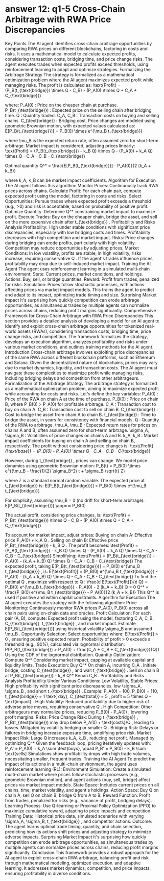 # answer 12: q1-5 Cross-Chain Arbitrage with RWA Price Discrepancies
Key Points
The AI agent identifies cross-chain arbitrage opportunities by comparing RWA prices on different blockchains, factoring in costs and risks.
It uses a mathematical model to calculate expected profits, considering transaction costs, bridging time, and price change risks.
The agent executes trades when expected profits exceed thresholds, using reinforcement learning to adapt and optimize strategies.
Formalizing the Arbitrage Strategy
The strategy is formalized as a mathematical optimization problem where the AI agent maximizes expected profit while managing risks. The profit is calculated as:
\text{Profit} = (P_B(t_{\text{bridge}}) \times Q - C_B) - (P_A(0) \times Q + C_A + C_{\text{bridge}})

where:
P_A(0)
: Price on the cheaper chain at purchase.
P_B(t_{\text{bridge}})
: Expected price on the selling chain after bridging time.
Q
: Quantity traded.
C_A, C_B
: Transaction costs on buying and selling chains.
C_{\text{bridge}}
: Bridging cost.
Price changes are modeled using geometric Brownian motion, with expected values calculated as:
E[P_B(t_{\text{bridge}})] = P_B(0) \times e^{\mu_B t_{\text{bridge}}}

where 
\mu_B
  is the expected return rate, often assumed zero for short-term arbitrage.
Market impact is considered, adjusting prices linearly:
\text{Profit} = (P_B(t_{\text{bridge}}) - k_B Q) \times Q - (P_A(0) + k_A Q) \times Q - C_A - C_B - C_{\text{bridge}}

Optimal quantity 
Q^* = \frac{E[P_B(t_{\text{bridge}})] - P_A(0)}{2 (k_A + k_B)}

where 
k_A, k_B
  can be market impact coefficients.
Algorithm for Execution
The AI agent follows this algorithm:
Monitor Prices: Continuously track RWA prices across chains.
Calculate Profit: For each chain pair, compute expected profit using the model, factoring in costs and risks.
Select Opportunities: Pursue trades where expected profit exceeds a threshold (e.g., >0) and risk is acceptable, based on probability of positive profit.
Optimize Quantity: Determine 
Q^* constraining market impact to maximize profit.
Execute Trades: Buy on the cheaper chain, bridge the asset, and sell on the more expensive chain after 
t_{\text{bridge}}
.
Profitability and Risks Analysis
Profitability: High under stable conditions with significant price discrepancies, especially with low bridging costs and times. Profitability decreases with high competition and market impact.
Risks: Price changes during bridging can erode profits, particularly with high volatility. Competition may reduce opportunities by adjusting prices.
Market Conditions: In low volatility, profits are stable; in high volatility, risks increase, requiring conservative 
Q
. If the agent's trades influence prices, profitability may drop due to self-induced market impact.
Training the AI Agent
The agent uses reinforcement learning in a simulated multi-chain environment:
State: Current prices, market conditions, and holdings.
Actions: Buy, sell, or bridge quantities.
Reward: Profit from trades, penalized for risks.
Simulation: Prices follow stochastic processes, with actions affecting prices via market impact models.
This trains the agent to predict and adapt to its impact, optimizing trade timing and size.
Surprising Market Impact
It's surprising how quickly competition can erode arbitrage opportunities, as simultaneous trades by multiple agents can normalize prices across chains, reducing profit margins significantly.
Comprehensive Framework for Cross-Chain Arbitrage with RWA Price Discrepancies
This section provides a detailed analysis of developing a model for an AI agent to identify and exploit cross-chain arbitrage opportunities for tokenized real-world assets (RWAs), considering transaction costs, bridging time, price change risks, and competition. The framework formalizes the strategy, develops an execution algorithm, analyzes profitability and risks under various market conditions, and outlines training methods for the AI agent.
Introduction
Cross-chain arbitrage involves exploiting price discrepancies of the same RWA across different blockchain platforms, such as Ethereum and Solana. Given the decentralized nature of blockchains, prices may vary due to market dynamics, liquidity, and transaction costs. The AI agent must navigate these complexities to maximize profit while managing risks, including bridging delays and competition from other arbitrageurs.
Formalization of the Arbitrage Strategy
The arbitrage strategy is formalized as a mathematical optimization problem, aiming to maximize expected profit while accounting for costs and risks. Let's define the key variables:
P_A(0)
: Price of the RWA on chain A at the time of purchase.
P_B(0)
: Price on chain B, where 
P_B(0) > P_A(0)
  for profitable arbitrage.
C_A
: Transaction cost to buy on chain A.
C_B
: Transaction cost to sell on chain B.
C_{\text{bridge}}
: Cost to bridge the asset from chain A to chain B.
t_{\text{bridge}}
: Time to bridge the asset, in years for consistency with financial models.
Q
: Quantity of the RWA to arbitrage.
\mu_A, \mu_B
: Expected return rates for prices on chains A and B, often assumed zero for short-term arbitrage.
\sigma_A, \sigma_B
: Volatilities of price changes on chains A and B.
k_A, k_B
: Market impact coefficients for buying on chain A and selling on chain B, respectively.
The profit without considering price changes is:
\text{Profit}_{\text{base}} = (P_B(0) - P_A(0)) \times Q - C_A - C_B - C_{\text{bridge}}

However, during 
t_{\text{bridge}}
, prices can change. We model price dynamics using geometric Brownian motion:
P_B(t) = P_B(0) \times e^{(\mu_B - \frac{1}{2} \sigma_B^2) t + \sigma_B \sqrt{t} Z}

where 
Z
  is a standard normal random variable. The expected price at 
t_{\text{bridge}}
  is:
E[P_B(t_{\text{bridge}})] = P_B(0) \times e^{\mu_B t_{\text{bridge}}}

For simplicity, assuming 
\mu_B = 0
  (no drift for short-term arbitrage):
E[P_B(t_{\text{bridge}})] \approx P_B(0)

The actual profit, considering price changes, is:
\text{Profit} = P_B(t_{\text{bridge}}) \times Q - C_B - (P_A(0) \times Q + C_A + C_{\text{bridge}})

To account for market impact, adjust prices:
Buying on chain A: Effective price 
P_A(0) + k_A Q
.
Selling on chain B: Effective price 
P_B(t_{\text{bridge}}) - k_B Q
.
The profit becomes:
\text{Profit} = (P_B(t_{\text{bridge}}) - k_B Q) \times Q - (P_A(0) + k_A Q) \times Q - C_A - C_B - C_{\text{bridge}}
Simplifying:
\text{Profit} = (P_B(t_{\text{bridge}}) - P_A(0) - (k_A + k_B) Q) \times Q - C_A - C_B - C_{\text{bridge}}
The expected profit, taking 
E[P_B(t_{\text{bridge}})] = P_B(0) e^{\mu_B t_{\text{bridge}}}
, is:
E[\text{Profit}] = (P_B(0) e^{\mu_B t_{\text{bridge}}} - P_A(0) - (k_A + k_B) Q) \times Q - C_A - C_B - C_{\text{bridge}}
To find the optimal 
Q
, maximize with respect to 
Q
:
\frac{d E[\text{Profit}]}{d Q} = P_B(0) e^{\mu_B t_{\text{bridge}}} - P_A(0) - 2 (k_A + k_B) Q = 0
Q^* = \frac{P_B(0) e^{\mu_B t_{\text{bridge}}} - P_A(0)}{2 (k_A + k_B)}
This 
Q^* is used if positive and within capital constraints.
Algorithm for Execution
The AI agent executes the strategy with the following algorithm:
Price Monitoring: Continuously monitor RWA prices 
P_A(0), P_B(0)
  across all chain pairs using on-chain data and oracles.
Profit Calculation: For each pair (A, B), compute:
Expected profit using the model, factoring 
C_A, C_B, C_{\text{bridge}}, t_{\text{bridge}}
, and market impact.
Estimate 
E[P_B(t_{\text{bridge}})]
  using historical volatility 
\sigma_B
  and assumed 
\mu_B
.
Opportunity Selection: Select opportunities where:
E[\text{Profit}] > 0
, ensuring positive expected return.
Probability of profit > 0 exceeds a threshold (e.g., 90%), calculated via lognormal distribution:
P(P_B(t_{\text{bridge}}) > P_A(0) + \frac{C_A + C_B + C_{\text{bridge}}}{Q})
Using the CDF of the lognormal distribution.
Quantity Optimization: Compute 
Q^* Considering market impact, capping at available capital and liquidity limits.
Trade Execution: 
Buy 
Q^* On chain A, incurring 
C_A
.
Initiate bridge, costing 
C_{\text{bridge}}
, and wait 
t_{\text{bridge}}
.
Sell on chain B at 
P_B(t_{\text{bridge}}) - k_B Q^* Kenan
C_B
.
Profitability and Risks Analysis
Profitability Under Various Conditions:
Low Volatility, Stable Prices: High profitability with significant price discrepancies, low 
\sigma_A, \sigma_B
, and short 
t_{\text{bridge}}
. Example: 
P_A(0) = 100, P_B(0) = 110, t_{\text{bridge}} = 1 \text{ day}, C_{\text{total}} = 5
, profit ≈ 
5 \times Q - \text{impact}
.
High Volatility: Reduced profitability due to higher risk of adverse price moves, requiring conservative 
Q
.
High Competition: Other arbitrageurs may normalize prices, reducing 
P_B(0) - P_A(0)
, lowering profit margins.
Risks:
Price Change Risk: During 
t_{\text{bridge}}
, 
P_B(t_{\text{bridge}})
  may drop below 
P_A(0) + \text{costs}/Q
, leading to losses. Mitigated by volatility hedging or smaller 
Q
.
Bridging Risk: Delays or failures in bridging increase exposure time, amplifying price risk.
Market Impact Risk: Large 
Q
  increases 
k_A, k_B
, reducing net profit. Managed by optimizing 
Q^* Given the feedback loop, pricing iteratively updates with:
P_A' = P_A(0) + k_A \sum \text{buys}, \quad P_B' = P_B(0) - k_B \sum \text{sells}
Simulations show profitability drops with high trade volumes, necessitating smaller, frequent trades.
Training the AI Agent
To predict the impact of its actions in a multi-chain environment, the agent uses reinforcement learning (RL):
Environment Simulation: Create a simulated multi-chain market where prices follow stochastic processes (e.g., geometric Brownian motion), and agent actions (buy, sell, bridge) affect prices via market impact models.
State Space: Includes current prices on all chains, time, market volatility, and agent's holdings.
Action Space: Buy 
Q
  on chain A, sell 
Q
  on chain B, bridge 
Q
  from A to B.
Reward Function: Profit from trades, penalized for risks (e.g., variance of profit, bridging delays).
Learning Process: Use Q-learning or Proximal Policy Optimization (PPO) to maximize cumulative reward, adapting to price impacts and competition.
Training Data: Historical price data, simulated scenarios with varying 
\sigma_A, \sigma_B, t_{\text{bridge}}
, and competitor actions.
Outcome: The agent learns optimal trade timing, quantity, and chain selection, predicting how its actions shift prices and adjusting strategy to minimize adverse impacts.
Surprising Market Impact
It's surprising how quickly competition can erode arbitrage opportunities, as simultaneous trades by multiple agents can normalize prices across chains, reducing profit margins significantly.
Conclusion
This framework provides a robust approach for the AI agent to exploit cross-chain RWA arbitrage, balancing profit and risk through mathematical modeling, optimized execution, and adaptive learning. It addresses market dynamics, competition, and price impacts, ensuring profitability in diverse conditions.